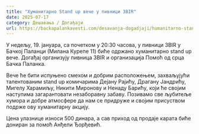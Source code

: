 ```yaml
---
title: "Хуманитарно Stand up вече у пивници 3BIR"
date: 2025-07-17
category: Дешавања / Догађаји
url: https://backapalankavesti.com/desavanja-dogadjaji/humanitarno-stand-up-vece-u-pivnici-3bir/
---
```


У недељу, 19. јануара, са почетком у 20:30 часова, у пивници 3BIR у Бачкој Паланци (Милана Курепе 11) биће одржано хуманитарно stand up вече. Догађај организују пивница 3BIR и организација Помоћ од срца Бачка Паланка.

Вече ће бити испуњено смехом и добрим расположењем, захваљујући талентованим stand up комичарима Дејану Рајићу, Драгану Јандрићу, Мигелу Харамиљу, Никити Миронову и Ненаду Барићу, који ће својим наступима загарантовати незаборавну забаву. Позивамо све љубитеље хумора и добре атмосфере да нам се придруже и својим присуством подрже ову хуманитарну акцију.

Цена улазнице износи 500 динара, а сав приход од продаје карата биће дониран за помоћ Анђели Ђорђевић.
